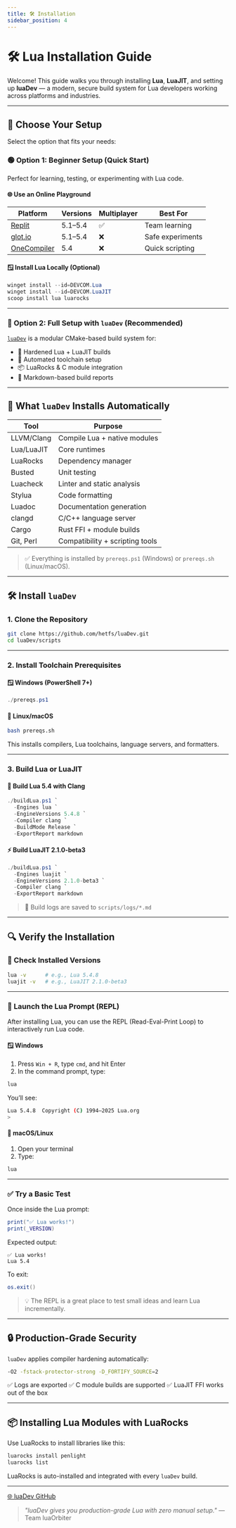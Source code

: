 ```yaml
---
title: 🛠️ Installation
sidebar_position: 4
---
```


# 🛠️ Lua Installation Guide

Welcome! This guide walks you through installing **Lua**, **LuaJIT**, and setting up **luaDev** — a modern, secure build system for Lua developers working across platforms and industries.

---

## 🚀 Choose Your Setup

Select the option that fits your needs:

### 🟢 Option 1: Beginner Setup (Quick Start)

Perfect for learning, testing, or experimenting with Lua code.

#### 🌐 Use an Online Playground

| Platform                                  | Versions | Multiplayer | Best For         |
|-------------------------------------------|----------|-------------|------------------|
| [Replit](https://replit.com/languages/lua) | 5.1–5.4  | ✅          | Team learning     |
| [glot.io](https://glot.io/new/lua)         | 5.1–5.4  | ❌          | Safe experiments  |
| [OneCompiler](https://onecompiler.com/lua) | 5.4      | ❌          | Quick scripting   |

#### 🪟 Install Lua Locally (Optional)

```powershell
winget install --id=DEVCOM.Lua
winget install --id=DEVCOM.LuaJIT
scoop install lua luarocks
````

---

### 🔧 Option 2: Full Setup with `luaDev` (Recommended)

[`luaDev`](https://github.com/hetfs/luaDev) is a modular CMake-based build system for:

* 🔐 Hardened Lua + LuaJIT builds
* 🧰 Automated toolchain setup
* 📦 LuaRocks & C module integration
* 📑 Markdown-based build reports

---

## 🧰 What `luaDev` Installs Automatically

| Tool       | Purpose                         |
| ---------- | ------------------------------- |
| LLVM/Clang | Compile Lua + native modules    |
| Lua/LuaJIT | Core runtimes                   |
| LuaRocks   | Dependency manager              |
| Busted     | Unit testing                    |
| Luacheck   | Linter and static analysis      |
| Stylua     | Code formatting                 |
| Luadoc     | Documentation generation        |
| clangd     | C/C++ language server           |
| Cargo      | Rust FFI + module builds        |
| Git, Perl  | Compatibility + scripting tools |

> ✅ Everything is installed by `prereqs.ps1` (Windows) or `prereqs.sh` (Linux/macOS).

---

## 🛠️ Install `luaDev`

### 1. Clone the Repository

```bash
git clone https://github.com/hetfs/luaDev.git
cd luaDev/scripts
```

---

### 2. Install Toolchain Prerequisites

#### 🪟 Windows (PowerShell 7+)

```powershell
./prereqs.ps1
```

#### 🐧 Linux/macOS

```bash
bash prereqs.sh
```

This installs compilers, Lua toolchains, language servers, and formatters.

---

### 3. Build Lua or LuaJIT

#### 🧱 Build Lua 5.4 with Clang

```powershell
./buildLua.ps1 `
  -Engines lua `
  -EngineVersions 5.4.8 `
  -Compiler clang `
  -BuildMode Release `
  -ExportReport markdown
```

#### ⚡ Build LuaJIT 2.1.0-beta3

```powershell
./buildLua.ps1 `
  -Engines luajit `
  -EngineVersions 2.1.0-beta3 `
  -Compiler clang `
  -ExportReport markdown
```

> 📁 Build logs are saved to `scripts/logs/*.md`

---

## 🔍 Verify the Installation

### 🧪 Check Installed Versions

```bash
lua -v      # e.g., Lua 5.4.8
luajit -v   # e.g., LuaJIT 2.1.0-beta3
```

---

### 🧪 Launch the Lua Prompt (REPL)

After installing Lua, you can use the REPL (Read-Eval-Print Loop) to interactively run Lua code.

#### 🪟 Windows

1. Press `Win + R`, type `cmd`, and hit Enter
2. In the command prompt, type:

```powershell
lua
```

You’ll see:

```bash
Lua 5.4.8  Copyright (C) 1994–2025 Lua.org
>
```

#### 🐧 macOS/Linux

1. Open your terminal
2. Type:

```bash
lua
```

---

### ✅ Try a Basic Test

Once inside the Lua prompt:

```lua
print("✅ Lua works!")
print(_VERSION)
```

Expected output:

```
✅ Lua works!
Lua 5.4
```

To exit:

```lua
os.exit()
```

> 💡 The REPL is a great place to test small ideas and learn Lua incrementally.

---

## 🔒 Production-Grade Security

`luaDev` applies compiler hardening automatically:

```bash
-O2 -fstack-protector-strong -D_FORTIFY_SOURCE=2
```

✅ Logs are exported
✅ C module builds are supported
✅ LuaJIT FFI works out of the box

---

## 📦 Installing Lua Modules with LuaRocks

Use LuaRocks to install libraries like this:

```bash
luarocks install penlight
luarocks list
```

LuaRocks is auto-installed and integrated with every `luaDev` build.

---

 [🌐 luaDev GitHub](https://github.com/hetfs/luaDev)

> *"luaDev gives you production-grade Lua with zero manual setup."*
> — Team luaOrbiter

